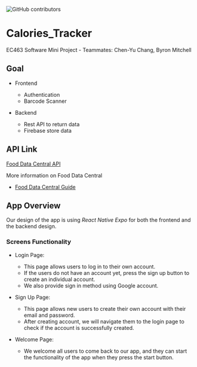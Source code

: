 ![GitHub contributors](https://img.shields.io/github/contributors/Chen-Yu-Chang/Calories_Tracker?logo=Github&style=for-the-badge)

# Calories_Tracker

EC463 Software Mini Project - Teammates: Chen-Yu Chang, Byron Mitchell

## Goal

* Frontend
    * Authentication
    * Barcode Scanner

* Backend
    * Rest API to return data
    * Firebase store data

## API Link 

[Food Data Central API](https://api.nal.usda.gov/fdc/v1/foods/search?api_key=DEMO_KEY)

More information on Food Data Central

* [Food Data Central Guide](https://fdc.nal.usda.gov/api-guide.html)

## App Overview

Our design of the app is using _React Native Expo_ for both the frontend and the backend design.

### Screens Functionality

* Login Page: 
    * This page allows users to log in to their own account.
    * If the users do not have an account yet, press the sign up button to create an individual account.
    * We also provide sign in method using Google account.

* Sign Up Page:
    * This page allows new users to create their own account with their email and password.
    * After creating account, we will navigate them to the login page to check if the account is successfully created.

* Welcome Page: 
    * We welcome all users to come back to our app, and they can start the functionality of the app when they press the start button.